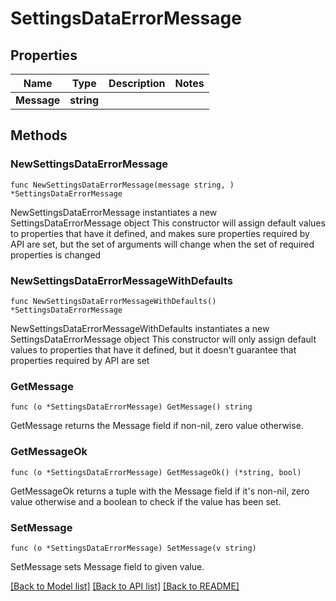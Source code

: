 # SettingsDataErrorMessage

## Properties

Name | Type | Description | Notes
------------ | ------------- | ------------- | -------------
**Message** | **string** |  | 

## Methods

### NewSettingsDataErrorMessage

`func NewSettingsDataErrorMessage(message string, ) *SettingsDataErrorMessage`

NewSettingsDataErrorMessage instantiates a new SettingsDataErrorMessage object
This constructor will assign default values to properties that have it defined,
and makes sure properties required by API are set, but the set of arguments
will change when the set of required properties is changed

### NewSettingsDataErrorMessageWithDefaults

`func NewSettingsDataErrorMessageWithDefaults() *SettingsDataErrorMessage`

NewSettingsDataErrorMessageWithDefaults instantiates a new SettingsDataErrorMessage object
This constructor will only assign default values to properties that have it defined,
but it doesn't guarantee that properties required by API are set

### GetMessage

`func (o *SettingsDataErrorMessage) GetMessage() string`

GetMessage returns the Message field if non-nil, zero value otherwise.

### GetMessageOk

`func (o *SettingsDataErrorMessage) GetMessageOk() (*string, bool)`

GetMessageOk returns a tuple with the Message field if it's non-nil, zero value otherwise
and a boolean to check if the value has been set.

### SetMessage

`func (o *SettingsDataErrorMessage) SetMessage(v string)`

SetMessage sets Message field to given value.



[[Back to Model list]](../README.md#documentation-for-models) [[Back to API list]](../README.md#documentation-for-api-endpoints) [[Back to README]](../README.md)


